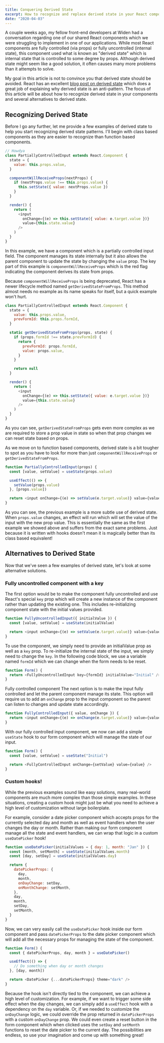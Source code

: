```yaml
---
title: Conquering Derived State
excerpt: How to recognize and replace derived state in your React components
date: "2020-04-03"
---
```


A couple weeks ago, my fellow front-end developers at Widen had a conversation
regarding one of our shared React components which we were struggling to
implement in one of our applications. While most React components are fully
controlled (via props) or fully uncontrolled (internal state), this component
used what is known as "derived state" which is internal state that is controlled
to some degree by props. Although derived state might seem like a good solution,
it often causes many more problems than it attempts to solve.

My goal in this article is not to convince you that derived state should be
avoided. React has an excellent
[blog post on derived state](https://reactjs.org/blog/2018/06/07/you-probably-dont-need-derived-state.html)
which does a great job of explaining why derived state is an anti-pattern. The
focus of this article will be about how to recognize derived state in your
components and several alternatives to derived state.

## Recognizing Derived State

Before I go any further, let me provide a few examples of derived state to help
you start recognizing derived state patterns. I'll begin with class based
components as they are easier to recognize than function based components.

```js
// Howdya
class PartiallyControlledInput extends React.Component {
  state = {
    value: this.props.value,
  }

  componentWillReceiveProps(nextProps) {
    if (nextProps.value !== this.props.value) {
      this.setState({ value: nextProps.value })
    }
  }

  render() {
    return (
      <input
        onChange={(e) => this.setState({ value: e.target.value })}
        value={this.state.value}
      />
    )
  }
}
```

In this example, we have a component which is a partially controlled input
field. The component manages its state internally but it also allows the parent
component to update the state by changing the `value` prop. The key part of this
example is `componentWillReceiveProps` which is the red flag indicating the
component derives its state from props.

Because `componentWillReceiveProps` is being deprecated, React has a newer
lifecycle method named `getDerivedStateFromProps`. This method almost needs no
example as its name speaks for itself, but a quick example won't hurt.

```js
class PartiallyControlledInput extends React.Component {
  state = {
    value: this.props.value,
    prevFormId: this.props.formId,
  }

  static getDerivedStateFromProps(props, state) {
    if (props.formId !== state.prevFormId) {
      return {
        prevFormId: props.formId,
        value: props.value,
      }
    }

    return null
  }

  render() {
    return (
      <input
        onChange={(e) => this.setState({ value: e.target.value })}
        value={this.state.value}
      />
    )
  }
}
```

As you can see, `getDerivedStateFromProps` gets even more complex as we are
required to store a prop value in state so when that prop changes we can reset
state based on props.

As we move on to function based components, derived state is a bit tougher to
spot as you have to look for more than just `componentWillReceiveProps` or
`getDerivedStateFromProps`.

```js
function PartiallyControlledInput(props) {
  const [value, setValue] = useState(props.value)

  useEffect(() => {
    setValue(props.value)
  }, [props.value])

  return <input onChange={(e) => setValue(e.target.value)} value={value} />
}
```

As you can see, the previous example is a more subtle use of derived state. When
`props.value` changes, an effect will run which will set the value of the input
with the new prop value. This is essentially the same as the first example we
showed above and suffers from the exact same problems. Just because it is
written with hooks doesn't mean it is magically better than its class based
equivalent!

## Alternatives to Derived State

Now that we've seen a few examples of derived state, let's look at some
alternative solutions.

### Fully uncontrolled component with a key

The first option would be to make the component fully uncontrolled and use
React's special `key` prop which will create a new instance of the component
rather than updating the existing one. This includes re-initializing component
state with the initial values provided.

```js
function FullyUncontrolledInput({ initialValue }) {
  const [value, setValue] = useState(initialValue)

  return <input onChange={(e) => setValue(e.target.value)} value={value} />
}
```

To use the component, we simply need to provide an initialValue prop as well as
a `key` prop. To re-initialize the internal state of the input, we simply need
to change the `key`. In the following code block, we use a variable named
`formId` which we can change when the form needs to be reset.

```js
function Form() {
  return <FullyUncontrolledInput key={formId} initialValue="Initial" />
}
```

Fully controlled component The next option is to make the input fully controlled
and let the parent component manage its state. This option will require us to
add an `onChange` prop to the input component so the parent can listen to
changes and update state accordingly.

```js
function FullyControlledInput({ value, onChange }) {
  return <input onChange={(e) => onChange(e.target.value)} value={value} />
}
```

With our fully controlled input component, we now can add a simple `useState`
hook to our form component which will manage the state of our input.

```js
function Form() {
  const [value, setValue] = useState("Initial")

  return <FullyControlledInput onChange={setValue} value={value} />
}
```

### Custom hooks!

While the previous examples sound like easy solutions, many real-world
components are much more complex than those simple examples. In these
situations, creating a custom hook might just be what you need to achieve a high
level of customization without large boilerplate.

For example, consider a date picker component which accepts props for the
currently selected day and month as well as event handlers when the user changes
the day or month. Rather than making our form component manage all the state and
event handlers, we can wrap that logic in a custom `useDatePicker` hook!

```js
function useDatePicker(initialValues = { day: 1, month: "Jan" }) {
  const [month, setMonth] = useState(initialValues.month)
  const [day, setDay] = useState(initialValues.day)

  return {
    datePickerProps: {
      day,
      month,
      onDayChange: setDay,
      onMonthChange: setMonth,
    },
    day,
    month,
    setDay,
    setMonth,
  }
}
```

Now, we can very easily call the `useDatePicker` hook inside our form component
and pass `datePickerProps` to the date picker component which will add all the
necessary props for managing the state of the component.

```js
function Form() {
  const { datePickerProps, day, month } = useDatePicker()

  useEffect(() => {
    // Do something when day or month changes
  }, [day, month])

  return <DatePicker {...datePickerProps} theme="dark" />
}
```

Because the hook isn't directly tied to the component, we can achieve a high
level of customization. For example, if we want to trigger some side effect when
the day changes, we can simply add a `useEffect` hook with a dependency on the
`day` variable. Or, if we needed to customize the `onDayChange` logic, we could
override the prop returned in `datePickerProps` with a custom `onDayChange`
prop. We could even create a reset button in the form component which when
clicked uses the `setDay` and `setMonth` functions to reset the date picker to
the current day. The possibilities are endless, so use your imagination and come
up with something great!
